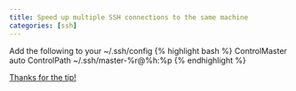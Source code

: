 ```yaml
--- 
title: Speed up multiple SSH connections to the same machine
categories: [ssh]
---
```

Add the following to your ~/.ssh/config
{% highlight bash %}
ControlMaster auto
ControlPath ~/.ssh/master-%r@%h:%p
{% endhighlight %}

[Thanks for the tip!](http://www.revsys.com/writings/quicktips/ssh-faster-connections.html)
